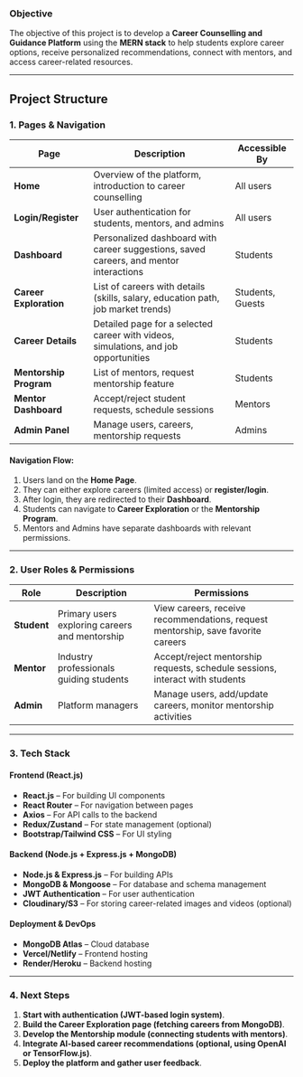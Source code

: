 ### **Objective**  
The objective of this project is to develop a **Career Counselling and Guidance Platform** using the **MERN stack** to help students explore career options, receive personalized recommendations, connect with mentors, and access career-related resources.  

---

## **Project Structure**  

### **1. Pages & Navigation**  
| Page | Description | Accessible By |
|---|---|---|
| **Home** | Overview of the platform, introduction to career counselling | All users |
| **Login/Register** | User authentication for students, mentors, and admins | All users |
| **Dashboard** | Personalized dashboard with career suggestions, saved careers, and mentor interactions | Students |
| **Career Exploration** | List of careers with details (skills, salary, education path, job market trends) | Students, Guests |
| **Career Details** | Detailed page for a selected career with videos, simulations, and job opportunities | Students |
| **Mentorship Program** | List of mentors, request mentorship feature | Students |
| **Mentor Dashboard** | Accept/reject student requests, schedule sessions | Mentors |
| **Admin Panel** | Manage users, careers, mentorship requests | Admins |

#### **Navigation Flow:**  
1. Users land on the **Home Page**.  
2. They can either explore careers (limited access) or **register/login**.  
3. After login, they are redirected to their **Dashboard**.  
4. Students can navigate to **Career Exploration** or the **Mentorship Program**.  
5. Mentors and Admins have separate dashboards with relevant permissions.  

---

### **2. User Roles & Permissions**  
| Role | Description | Permissions |
|---|---|---|
| **Student** | Primary users exploring careers and mentorship | View careers, receive recommendations, request mentorship, save favorite careers |
| **Mentor** | Industry professionals guiding students | Accept/reject mentorship requests, schedule sessions, interact with students |
| **Admin** | Platform managers | Manage users, add/update careers, monitor mentorship activities |

---

### **3. Tech Stack**  

#### **Frontend (React.js)**  
- **React.js** – For building UI components  
- **React Router** – For navigation between pages  
- **Axios** – For API calls to the backend  
- **Redux/Zustand** – For state management (optional)  
- **Bootstrap/Tailwind CSS** – For UI styling  

#### **Backend (Node.js + Express.js + MongoDB)**  
- **Node.js & Express.js** – For building APIs  
- **MongoDB & Mongoose** – For database and schema management  
- **JWT Authentication** – For user authentication  
- **Cloudinary/S3** – For storing career-related images and videos (optional)  

#### **Deployment & DevOps**  
- **MongoDB Atlas** – Cloud database  
- **Vercel/Netlify** – Frontend hosting  
- **Render/Heroku** – Backend hosting  

---

### **4. Next Steps**  
1. **Start with authentication (JWT-based login system)**.  
2. **Build the Career Exploration page (fetching careers from MongoDB)**.  
3. **Develop the Mentorship module (connecting students with mentors)**.  
4. **Integrate AI-based career recommendations (optional, using OpenAI or TensorFlow.js)**.  
5. **Deploy the platform and gather user feedback**.  
